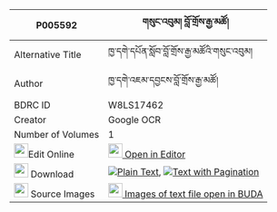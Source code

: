 |P005592|གསུང་འབུམ། བློ་གྲོས་རྒྱ་མཚོ། 
| --- | --- 
|Alternative Title |ཁྱ་དགེ་དཔོན་སློབ་བློ་གྲོས་རྒྱ་མཚོའི་གསུང་འབུམ།
|Author| ཁྱ་དགེ་འཇམ་དབྱངས་བློ་གྲོས་རྒྱ་མཚོ།
|BDRC ID | W8LS17462
|Creator | Google OCR
|Number of Volumes| 1
|<img width="25" src="https://img.icons8.com/color/25/000000/edit-property.png">Edit Online| [<img width="25" src="https://avatars.githubusercontent.com/u/45091458?s=200&v=4"> Open in Editor](http://editor.openpecha.org/P005592)
|<img width="25" src="https://img.icons8.com/fluent/48/000000/download-2.png"/>  Download | [![](https://img.icons8.com/color/20/000000/txt.png)Plain Text](https://github.com/Openpecha/P005592/releases/download/v2/sungbum_lodro_gyatso_plain_P005592.zip), [![](https://img.icons8.com/color/20/000000/txt.png)Text with Pagination](https://github.com/Openpecha/P005592/releases/download/v2/sungbum_lodro_gyatso_pages_P005592.zip)
|<img width="25" src="https://img.icons8.com/plasticine/100/000000/pictures-folder.png"/>  Source Images | [<img width="25" src="https://library.bdrc.io/icons/BUDA-small.svg"> Images of text file open in BUDA](https://library.bdrc.io/show/bdr:W8LS17462)